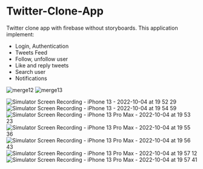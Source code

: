 # Twitter-Clone-App
Twitter clone app with firebase without storyboards. 
This application implement: 
- Login, Authentication
- Tweets Feed
- Follow, unfollow user
- Like and reply tweets
- Search user
- Notifications

![merge12](https://user-images.githubusercontent.com/84244347/193872319-cf384719-430b-4435-9bb8-e6000331626a.jpg)
![merge13](https://user-images.githubusercontent.com/84244347/193872542-cff1d867-5b7e-47a1-8dce-5024cd814342.jpg)

![Simulator Screen Recording - iPhone 13 - 2022-10-04 at 19 52 29](https://user-images.githubusercontent.com/84244347/193881486-8de55534-c400-4ea1-895a-42ff4ed786b4.gif)
![Simulator Screen Recording - iPhone 13 - 2022-10-04 at 19 54 59](https://user-images.githubusercontent.com/84244347/193881499-b48ae3e5-44ae-4e46-a347-88893e438b1e.gif)
![Simulator Screen Recording - iPhone 13 Pro Max - 2022-10-04 at 19 53 23](https://user-images.githubusercontent.com/84244347/193881519-a8eb0f03-28f8-4f0e-9808-adc29311c3fd.gif)
![Simulator Screen Recording - iPhone 13 Pro Max - 2022-10-04 at 19 55 36](https://user-images.githubusercontent.com/84244347/193881531-ea3bc9d5-de82-447b-8052-d8921ab9d49c.gif)
![Simulator Screen Recording - iPhone 13 Pro Max - 2022-10-04 at 19 56 43](https://user-images.githubusercontent.com/84244347/193881618-63da7b7d-38a0-4227-8bf0-801d7b90ee54.gif)
![Simulator Screen Recording - iPhone 13 Pro Max - 2022-10-04 at 19 57 12](https://user-images.githubusercontent.com/84244347/193881638-3a9dd85b-37f2-4828-aea6-fb069bd4e15e.gif)
![Simulator Screen Recording - iPhone 13 Pro Max - 2022-10-04 at 19 57 41](https://user-images.githubusercontent.com/84244347/193881656-6ae2161a-d6af-4679-a51c-386a070a7f9d.gif)
